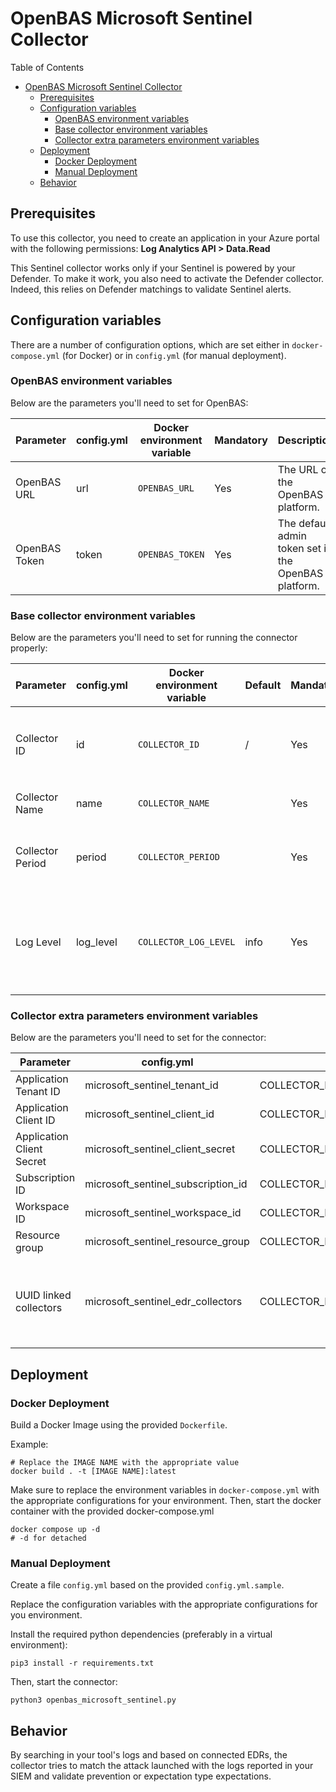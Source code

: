 # OpenBAS Microsoft Sentinel Collector

Table of Contents

- [OpenBAS Microsoft Sentinel Collector](#openbas-microsoft-sentinel-collector)
    - [Prerequisites](#prerequisites)
    - [Configuration variables](#configuration-variables)
        - [OpenBAS environment variables](#openbas-environment-variables)
        - [Base collector environment variables](#base-collector-environment-variables)
        - [Collector extra parameters environment variables](#collector-extra-parameters-environment-variables)
    - [Deployment](#deployment)
        - [Docker Deployment](#docker-deployment)
        - [Manual Deployment](#manual-deployment)
    - [Behavior](#behavior)

## Prerequisites

To use this collector, you need to create an application in your Azure portal with the following permissions:
**Log Analytics API > Data.Read**

This Sentinel collector works only if your Sentinel is powered by your Defender. To make it work, you also need to
activate the Defender collector.
Indeed, this relies on Defender matchings to validate Sentinel alerts.

## Configuration variables

There are a number of configuration options, which are set either in `docker-compose.yml` (for Docker) or
in `config.yml` (for manual deployment).

### OpenBAS environment variables

Below are the parameters you'll need to set for OpenBAS:

| Parameter     | config.yml | Docker environment variable | Mandatory | Description                                          |
|---------------|------------|-----------------------------|-----------|------------------------------------------------------|
| OpenBAS URL   | url        | `OPENBAS_URL`               | Yes       | The URL of the OpenBAS platform.                     |
| OpenBAS Token | token      | `OPENBAS_TOKEN`             | Yes       | The default admin token set in the OpenBAS platform. |

### Base collector environment variables

Below are the parameters you'll need to set for running the connector properly:

| Parameter        | config.yml | Docker environment variable | Default | Mandatory | Description                                                                            |
|------------------|------------|-----------------------------|---------|-----------|----------------------------------------------------------------------------------------|
| Collector ID     | id         | `COLLECTOR_ID`              | /       | Yes       | A unique `UUIDv4` identifier for this collector instance.                              |
| Collector Name   | name       | `COLLECTOR_NAME`            |         | Yes       | Name of the collector.                                                                 |
| Collector Period | period     | `COLLECTOR_PERIOD`          |         | Yes       | The time interval at which your collector will run.                                    |
| Log Level        | log_level  | `COLLECTOR_LOG_LEVEL`       | info    | Yes       | Determines the verbosity of the logs. Options are `debug`, `info`, `warn`, or `error`. |

### Collector extra parameters environment variables

Below are the parameters you'll need to set for the connector:

| Parameter                 | config.yml                         | Docker environment variable                  | Default | Mandatory | Description                                                                |
|---------------------------|------------------------------------|----------------------------------------------|---------|-----------|----------------------------------------------------------------------------|
| Application Tenant ID     | microsoft_sentinel_tenant_id       | COLLECTOR_MICROSOFT_SENTINEL_TENANT_ID       |         | Yes       |                                                                            |
| Application Client ID     | microsoft_sentinel_client_id       | COLLECTOR_MICROSOFT_SENTINEL_CLIENT_ID       |         | Yes       |                                                                            |
| Application Client Secret | microsoft_sentinel_client_secret   | COLLECTOR_MICROSOFT_SENTINEL_CLIENT_SECRET   |         | Yes       |                                                                            |
| Subscription ID           | microsoft_sentinel_subscription_id | COLLECTOR_MICROSOFT_SENTINEL_SUBSCRIPTION_ID |         | Yes       |                                                                            |
| Workspace ID              | microsoft_sentinel_workspace_id    | COLLECTOR_MICROSOFT_SENTINEL_WORKSPACE_ID    |         | Yes       |                                                                            |
| Resource group            | microsoft_sentinel_resource_group  | COLLECTOR_MICROSOFT_SENTINEL_RESOURCE_GROUP  |         | Yes       |                                                                            |
| UUID linked collectors    | microsoft_sentinel_edr_collectors  | COLLECTOR_MICROSOFT_SENTINEL_EDR_COLLECTORS  |         | Yes       | The list of collector UUIDs is sourced from the EDR collector deployments. |

## Deployment

### Docker Deployment

Build a Docker Image using the provided `Dockerfile`.

Example:

```shell
# Replace the IMAGE NAME with the appropriate value
docker build . -t [IMAGE NAME]:latest
```

Make sure to replace the environment variables in `docker-compose.yml` with the appropriate configurations for your
environment. Then, start the docker container with the provided docker-compose.yml

```shell
docker compose up -d
# -d for detached
```

### Manual Deployment

Create a file `config.yml` based on the provided `config.yml.sample`.

Replace the configuration variables with the appropriate configurations for
you environment.

Install the required python dependencies (preferably in a virtual environment):

```shell
pip3 install -r requirements.txt
```

Then, start the connector:

```shell
python3 openbas_microsoft_sentinel.py
```

## Behavior

By searching in your tool's logs and based on connected EDRs, the collector tries to match the attack launched with the
logs reported in your SIEM and validate prevention or expectation type expectations.
